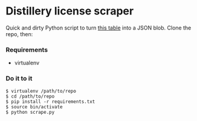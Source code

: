 # Distillery license scraper

Quick and dirty Python script to turn [this table](https://www.ttb.gov/foia/xls/frl-spirits-producers-and-bottlers.htm) into a JSON blob. Clone the repo, then:

### Requirements
* virtualenv

### Do it to it
```shell
$ virtualenv /path/to/repo
$ cd /path/to/repo
$ pip install -r requirements.txt
$ source bin/activate
$ python scrape.py
```
